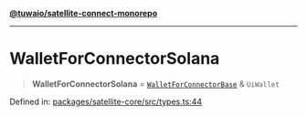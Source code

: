 [**@tuwaio/satellite-connect-monorepo**](../../../README.md)

***

# WalletForConnectorSolana

> **WalletForConnectorSolana** = [`WalletForConnectorBase`](WalletForConnectorBase.md) & `UiWallet`

Defined in: [packages/satellite-core/src/types.ts:44](https://github.com/TuwaIO/satellite-connect/blob/9d1ad32f8af8fc6063a3d0617e2ab1bd902762ad/packages/satellite-core/src/types.ts#L44)
